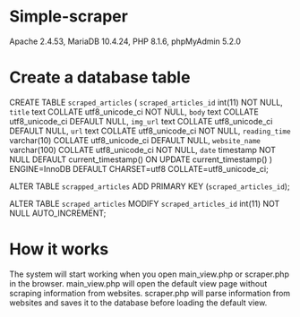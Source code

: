 # Simple-scraper
Apache 2.4.53, MariaDB 10.4.24, PHP 8.1.6, phpMyAdmin 5.2.0

# Create a database table

CREATE TABLE `scraped_articles` (
  `scraped_articles_id` int(11) NOT NULL,
  `title` text COLLATE utf8_unicode_ci NOT NULL,
  `body` text COLLATE utf8_unicode_ci DEFAULT NULL,
  `img_url` text COLLATE utf8_unicode_ci DEFAULT NULL,
  `url` text COLLATE utf8_unicode_ci NOT NULL,
  `reading_time` varchar(10) COLLATE utf8_unicode_ci DEFAULT NULL,
  `website_name` varchar(100) COLLATE utf8_unicode_ci NOT NULL,
  `date` timestamp NOT NULL DEFAULT current_timestamp() ON UPDATE current_timestamp()
) ENGINE=InnoDB DEFAULT CHARSET=utf8 COLLATE=utf8_unicode_ci;

ALTER TABLE `scrapped_articles`
  ADD PRIMARY KEY (`scraped_articles_id`);

ALTER TABLE `scraped_articles`
  MODIFY `scraped_articles_id` int(11) NOT NULL AUTO_INCREMENT;
  
 # How it works
 
 The system will start working when you open main_view.php or scraper.php in the browser.
 main_view.php will open the default view page without scraping information from websites.
 scraper.php will parse information from websites and saves it to the database before loading the default view.
